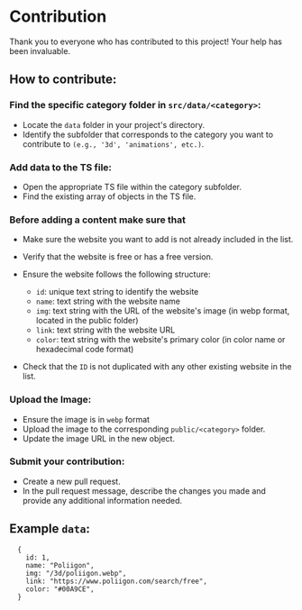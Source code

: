 # Contribution

Thank you to everyone who has contributed to this project! Your help has been invaluable.

## How to contribute:

### Find the specific category folder in `src/data/<category>`:

- Locate the `data` folder in your project's directory.
- Identify the subfolder that corresponds to the category you want to contribute to `(e.g., '3d', 'animations', etc.)`.

### Add data to the TS file:

- Open the appropriate TS file within the category subfolder.
- Find the existing array of objects in the TS file.

### Before adding a content make sure that

- Make sure the website you want to add is not already included in the list.
- Verify that the website is free or has a free version.
- Ensure the website follows the following structure:

  - `id`: unique text string to identify the website
  - `name`: text string with the website name
  - `img`: text string with the URL of the website's image (in webp format, located in the public folder)
  - `link`: text string with the website URL
  - `color`: text string with the website's primary color (in color name or hexadecimal code format)

- Check that the `ID` is not duplicated with any other existing website in the list.

### Upload the Image:

- Ensure the image is in `webp` format
- Upload the image to the corresponding `public/<category>` folder.
- Update the image URL in the new object.

### Submit your contribution:

- Create a new pull request.
- In the pull request message, describe the changes you made and provide any additional information needed.

## Example `data`:

```
  {
    id: 1,
    name: "Poliigon",
    img: "/3d/poliigon.webp",
    link: "https://www.poliigon.com/search/free",
    color: "#00A9CE",
  }
```

